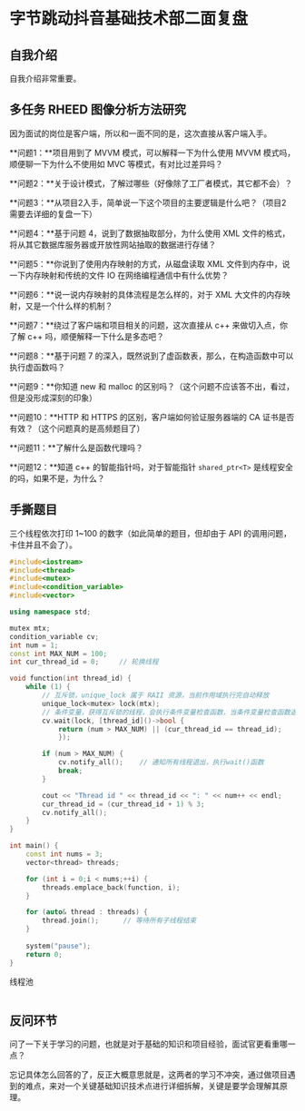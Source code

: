 # 字节跳动抖音基础技术部二面复盘

## 自我介绍

自我介绍非常重要。

## 多任务 RHEED 图像分析方法研究

因为面试的岗位是客户端，所以和一面不同的是，这次直接从客户端入手。

**问题1：**项目用到了 MVVM 模式，可以解释一下为什么使用 MVVM 模式吗，顺便聊一下为什么不使用如 MVC 等模式，有对比过差异吗？



**问题2：**关于设计模式，了解过哪些（好像除了工厂者模式，其它都不会）？



**问题3：**从项目2入手，简单说一下这个项目的主要逻辑是什么吧？（项目2 需要去详细的复盘一下）



**问题4：**基于问题 4，说到了数据抽取部分，为什么使用 XML 文件的格式，将从其它数据库服务器或开放性网站抽取的数据进行存储？



**问题5：**你说到了使用内存映射的方式，从磁盘读取 XML 文件到内存中，说一下内存映射和传统的文件 IO 在网络编程通信中有什么优势？



**问题6：**说一说内存映射的具体流程是怎么样的，对于 XML 大文件的内存映射，又是一个什么样的机制？



**问题7：**绕过了客户端和项目相关的问题，这次直接从 c++ 来做切入点，你了解 c++ 吗，顺便解释一下什么是多态吧？



**问题8：**基于问题 7 的深入，既然说到了虚函数表，那么，在构造函数中可以执行虚函数吗？



**问题9：**你知道 new 和 malloc 的区别吗？（这个问题不应该答不出，看过，但是没形成深刻的印象）



**问题10：**HTTP 和 HTTPS 的区别，客户端如何验证服务器端的 CA 证书是否有效？（这个问题真的是高频题目了）



**问题11：**了解什么是函数代理吗？



**问题12：**知道 c++ 的智能指针吗，对于智能指针  `shared_ptr<T>` 是线程安全的吗，如果不是，为什么？



## **手撕题目**

三个线程依次打印 1~100 的数字（如此简单的题目，但却由于 API 的调用问题，卡住并且不会了）。

```c++
#include<iostream>
#include<thread>
#include<mutex>
#include<condition_variable>
#include<vector>

using namespace std;

mutex mtx;
condition_variable cv;
int num = 1;
const int MAX_NUM = 100;
int cur_thread_id = 0;     // 轮换线程

void function(int thread_id) {
    while (1) {
        // 互斥锁，unique_lock 属于 RAII 资源，当前作用域执行完自动释放
        unique_lock<mutex> lock(mtx);
        // 条件变量，获得互斥锁的线程，会执行条件变量检查函数，当条件变量检查函数返回true时，阻塞解除
        cv.wait(lock, [thread_id]()->bool {
            return (num > MAX_NUM) || (cur_thread_id == thread_id);
            });

        if (num > MAX_NUM) {
            cv.notify_all();    // 通知所有线程退出，执行wait()函数
            break;
        }

        cout << "Thread id " << thread_id << ": " << num++ << endl;
        cur_thread_id = (cur_thread_id + 1) % 3;
        cv.notify_all();
    }
}

int main() {
    const int nums = 3;
    vector<thread> threads;

    for (int i = 0;i < nums;++i) {
        threads.emplace_back(function, i);
    }

    for (auto& thread : threads) {
        thread.join();      // 等待所有子线程结束
    }
  
    system("pause");
    return 0;
}
```

线程池

```c++

```

## 反问环节

问了一下关于学习的问题，也就是对于基础的知识和项目经验，面试官更看重哪一点？

忘记具体怎么回答的了，反正大概意思就是，这两者的学习不冲突，通过做项目遇到的难点，来对一个关键基础知识技术点进行详细拆解，关键是要学会理解其原理。

